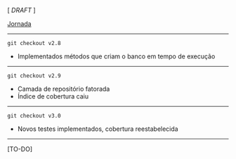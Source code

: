 [ _DRAFT_ ]

[Jornada](jornada)

---

```
git checkout v2.8
```

- Implementados métodos que criam o banco em tempo de execução

---

```
git checkout v2.9
```

- Camada de repositório fatorada
- Índice de cobertura caiu 

---

```
git checkout v3.0
```

- Novos testes implementados, cobertura reestabelecida
  
---

[TO-DO]